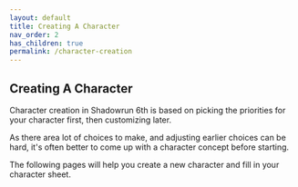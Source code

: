 ```yaml
---
layout: default
title: Creating A Character
nav_order: 2
has_children: true
permalink: /character-creation
---
```


## Creating A Character

Character creation in Shadowrun 6th is based on picking the priorities for your character first, then customizing later.

As there area lot of choices to make, and adjusting earlier choices can be hard, it's often better to come up with a character concept before starting.

The following pages will help you create a new character and fill in your character sheet.
